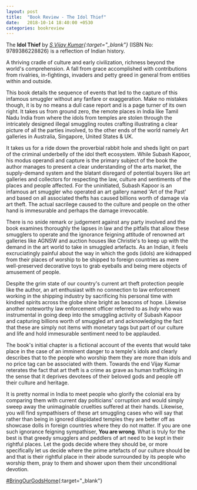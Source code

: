 ```yaml
---
layout: post
title:  "Book Review - The Idol Thief"
date:   2018-10-14 18:40:00 +0530
categories: bookreview
---
```

The **Idol Thief** by *[S Vijay Kumar](https://twitter.com/poetryinstone){:target="_blank"}* (ISBN No: 9789386228826) is a reflection of Indian history.

A thriving cradle of culture and early civilization, richness beyond the world's comprehension. A fall from grace accomplished with contributions from rivalries, in-fightings, invaders and petty greed in general from entities within and outside.

This book details the sequence of events that led to the capture of this infamous smuggler without any fanfare or exaggeration. Make no mistakes though, it is by no means a dull case report and is a page turner of its own right. It takes us from ground zero, the remote places in India like Tamil Nadu India from where the idols from temples are stolen through the intricately designed illegal smuggling routes crafting illustrating a clear picture of all the parties involved, to the other ends of the world namely Art galleries in Australia, Singapore, United States & UK. 

It takes us for a ride down the proverbial rabbit hole and sheds light on part of the criminal underbelly of the idol theft ecosystem. While Subash Kapoor, his modus operandi and capture is the primary subject of the book the author manages to present a clear understanding of the arts market, the supply-demand system and the blatant disregard of potential buyers like art galleries and collectors for respecting the law, culture and sentiments of the places and people affected. For the uninitiated, Subash Kapoor is an infamous art smuggler who operated an art gallery named 'Art of the Past' and based on all associated thefts has caused billions worth of damage via art theft. The actual sacrilege caused to the culture and people on the other hand is immesurable and perhaps the damage irrevocable. 

There is no snide remark or judgement against any party involved and the book examines thoroughly the lapses in law and the pitfalls that allow these smugglers to operate and the ignorance feigning attitude of renowned art galleries like AGNSW and auction houses like Christie's to keep up with the demand in the art world to take in smuggled artefacts. As an Indian, it feels excruciatingly painful about the way in which the gods (idols) are kidnapped from their places of worship to be shipped to foreign countries as mere well-preserved decorative toys to grab eyeballs and being mere objects of amusement of people.

Despite the grim state of our country's current art theft protection people like the author, an art enthusiast with no connection to law enforcement working in the shipping industry by sacrificing his personal time with kindred spirits across the globe shine bright as beacons of hope. Likewise another noteworthy law enforcement officer referred to as *Indy* who was instrumental in going deep into the smuggling activity of Subash Kapoor and capturing billions worth of smuggled art and acknowledging the fact that these are simply not items with monetary tags but part of our culture and life and hold immesurable sentiment need to be applauded.

The book's initial chapter is a fictional account of the events that would take place in the case of an imminent danger to a temple's idols and clearly describes that to the people who worship them they are more than idols and no price tag can be associated with them. Towards the end Vijay Kumar reterates the fact that art theft is a crime as grave as human trafficking in the sense that it deprives devotees of their beloved gods and people off their culture and heritage.

It is pretty normal in India to meet people who glorify the colonial era by comparing them with current day polticians' corruption and would simply sweep away the unimaginable cruelties suffered at their hands. Likewise, you will find sympathisers of these art smuggling cases who will say that rather than being in ignored dilapidated temples they are better off as showcase dolls in foreign countries where they do not matter. If you are one such ignorance feigning sympathiser, **You are wrong**. What is truly for the best is that greedy smugglers and peddlers of art need to be kept in their rightful places. Let the gods decide where they should be, or more specifically let us decide where the prime artefacts of our culture should be and that is their rightful place in their abode surrounded by its people who worship them, pray to them and shower upon them their unconditional devotion.

[#BringOurGodsHome](https://twitter.com/hashtag/BringOurGodsHome){:target="_blank"}